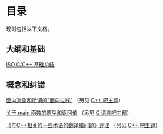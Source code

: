 ﻿# 目录

现时包括以下文档。

## 大纲和基础

[ISO C/C++ 基础总结](c-cpp-fundamental.md)

## 概念和纠错

[面向对象和所谓的“面向过程”](OO-and-procedual-oriented-mist.md) （另见 [C++ 吧主题](http://tieba.baidu.com/p/1912906851)）

[关于 main 函数的原型和返回值](main-function.md) （另见 [C 语言吧主题](http://tieba.baidu.com/p/1969958655)）

[《与C++相关的一些术语的翻译和问题》评注](cpp-term-translation-comment.md) （另见 [C++ 吧主题](http://tieba.baidu.com/p/2070464220)）

